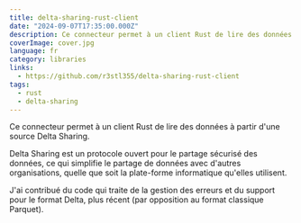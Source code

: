 ```yaml
---
title: delta-sharing-rust-client
date: "2024-09-07T17:35:00.000Z"
description: Ce connecteur permet à un client Rust de lire des données à partir d'une source Delta Sharing. 
coverImage: cover.jpg
language: fr
category: libraries
links:
  - https://github.com/r3stl355/delta-sharing-rust-client
tags:
  - rust
  - delta-sharing
---
```


Ce connecteur permet à un client Rust de lire des données à partir d'une source Delta Sharing. 

Delta Sharing est un protocole ouvert pour le partage sécurisé des données, ce qui simplifie le partage de données avec d'autres organisations, quelle que soit la plate-forme informatique qu'elles utilisent. 

J'ai contribué du code qui traite de la gestion des erreurs et du support pour le format Delta, plus récent (par opposition au format classique Parquet).
